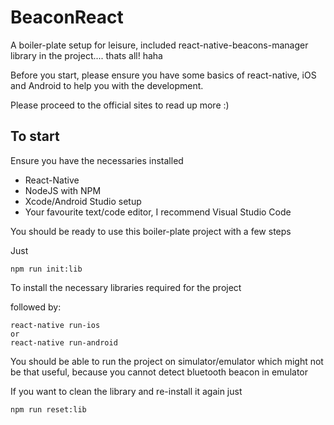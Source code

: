 # BeaconReact #
A boiler-plate setup for leisure, included react-native-beacons-manager library in the project.... thats all! haha

Before you start, please ensure you have some basics of react-native, iOS and Android to help you with the development.

Please proceed to the official sites to read up more :)

## To start ## 
Ensure you have the necessaries installed

* React-Native
* NodeJS with NPM 
* Xcode/Android Studio setup
* Your favourite text/code editor, I recommend Visual Studio Code


You should be ready to use this boiler-plate project with a few steps

Just 
```
npm run init:lib
```
To install the necessary libraries required for the project

followed by:
```
react-native run-ios
or
react-native run-android
```
You should be able to run the project on simulator/emulator which might not be that useful, because you cannot detect bluetooth beacon in emulator

If you want to clean the library and re-install it again just
```
npm run reset:lib
```